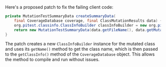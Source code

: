 Here's a proposed patch to fix the failing client code:
```java
private MutationTestSummaryData createSummaryData(
    final CoverageDatabase coverage, final ClassMutationResults data) {
    org.pitest.classinfo.ClassInfoBuilder classInfoBuilder = new org.pitest.classinfo.ClassInfoBuilder(data.getMutatedClass());
    return new MutationTestSummaryData(data.getFileName(), data.getMutations(), coverage.getClassInfo(classInfoBuilder.getClassName()));
}
```
The patch creates a new `ClassInfoBuilder` instance for the mutated class and uses its `getName()` method to get the class name, which is then passed to the `getClassInfo()` method of the `CoverageDatabase` object. This allows the method to compile and run without issues.